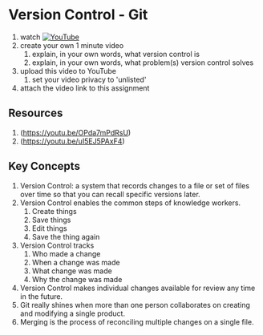 # Version Control - Git

1. watch [![YouTube](https://i.ytimg.com/vi/8oRjP8yj2Wo/default.jpg)](https://www.youtube.com/watch?v=8oRjP8yj2Wo)
2. create your own 1 minute video
	1. explain, in your own words, what version control is
	1. explain, in your own words, what problem(s) version control solves
3. upload this video to YouTube
	1. set your video privacy to 'unlisted'
4. attach the video link to this assignment

## Resources
1. (https://youtu.be/OPda7mPdRsU)
2. (https://youtu.be/uI5EJ5PAxF4)

## Key Concepts
1. Version Control: a system that records changes to a file or set of files over time so that you can recall specific versions later.
1. Version Control enables the common steps of knowledge workers. 
    1. Create things
    1. Save things
    1. Edit things
    1. Save the thing again
1. Version Control tracks
    1. Who made a change
    1. When a change was made
    1. What change was made
    1. Why the change was made
1. Version Control makes individual changes available for review any time in the future.  
1. Git really shines when more than one person collaborates on creating and modifying a single product. 
1. Merging is the process of reconciling multiple changes on a single file. 
